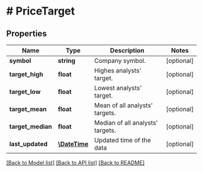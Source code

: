 # # PriceTarget

## Properties

Name | Type | Description | Notes
------------ | ------------- | ------------- | -------------
**symbol** | **string** | Company symbol. | [optional]
**target_high** | **float** | Highes analysts&#39; target. | [optional]
**target_low** | **float** | Lowest analysts&#39; target. | [optional]
**target_mean** | **float** | Mean of all analysts&#39; targets. | [optional]
**target_median** | **float** | Median of all analysts&#39; targets. | [optional]
**last_updated** | [**\DateTime**](\DateTime.md) | Updated time of the data | [optional]

[[Back to Model list]](../../README.md#models) [[Back to API list]](../../README.md#endpoints) [[Back to README]](../../README.md)
